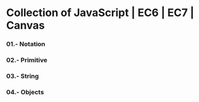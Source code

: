 # Collection of JavaScript | EC6 | EC7 | Canvas
### 01.- Notation
### 02.- Primitive
### 03.- String
### 04.- Objects

